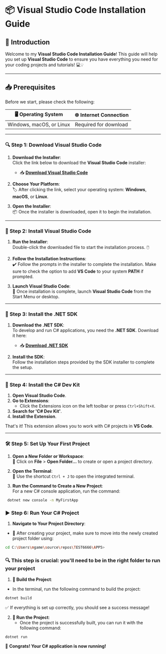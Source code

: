 # 📦 **Visual Studio Code Installation Guide**

## 📜 **Introduction**

Welcome to my **Visual Studio Code Installation Guide**! This guide will help you set up **Visual Studio Code** to ensure you have everything you need for your coding projects and tutorials! 💻💡

---

## 📥 **Prerequisites**

Before we start, please check the following:

| 🖥️ **Operating System**   | 🌐 **Internet Connection** |
|---------------------------|----------------------------|
| Windows, macOS, or Linux   | Required for download      |

---

### 🔍 Step 1: **Download Visual Studio Code**

1. **Download the Installer**:  
   Click the link below to download the **Visual Studio Code** installer:  
   - 📥 [**Download Visual Studio Code**](https://code.visualstudio.com/)

2. **Choose Your Platform**:  
   🏷️ After clicking the link, select your operating system: **Windows**, **macOS**, or **Linux**.  

3. **Open the Installer**:  
   📦 Once the installer is downloaded, open it to begin the installation.

---

### 🔧 Step 2: **Install Visual Studio Code**

1. **Run the Installer**:  
   Double-click the downloaded file to start the installation process. 🖱️  

2. **Follow the Installation Instructions**:  
   ✔️ Follow the prompts in the installer to complete the installation. Make sure to check the option to add **VS Code** to your system **PATH** if prompted.

3. **Launch Visual Studio Code**:  
   🎉 Once installation is complete, launch **Visual Studio Code** from the Start Menu or desktop.

---

### 🔌 Step 3: **Install the .NET SDK**

1. **Download the .NET SDK**:  
   To develop and run C# applications, you need the **.NET SDK**. Download it here:  
   - 📥 [**Download .NET SDK**](https://dotnet.microsoft.com/download)

2. **Install the SDK**:  
   Follow the installation steps provided by the SDK installer to complete the setup.

---

### 🔌 Step 4: **Install the C# Dev Kit**

1. **Open Visual Studio Code**.
2. **Go to Extensions**:  
   - Click the Extensions icon on the left toolbar or press `Ctrl+Shift+X`.
3. **Search for 'C# Dev Kit'**.
4. **Install the Extension**.

That's it! This extension allows you to work with C# projects in **VS Code**.

---

### 🛠️ Step 5: **Set Up Your First Project**

1. **Open a New Folder or Workspace**:  
   📂 Click on **File** > **Open Folder...** to create or open a project directory.

2. **Open the Terminal**:  
   🚀 Use the shortcut `` Ctrl + J ``  to open the integrated terminal.

3. **Run the Command to Create a New Project**:  
   For a new C# console application, run the command:  
  ```bash
   dotnet new console -n MyFirstApp
  ```
### ▶️ Step 6: **Run Your C# Project**
1. **Navigate to Your Project Directory**:
  - 🏁 After creating your project, make sure to move into the newly created project folder using:
  ```bash
 cd C:\Users\mgame\source\repos\TEST6666\APP5>   
   ```
### 🔍 **This step is crucial: you'll need to be in the right folder to run your project**


1. **🔨 Build the Project**:
  - In the terminal, run the following command to build the project:
  ```bash
dotnet build
   ```
  ✅ If everything is set up correctly, you should see a success message!
 
2. **🚀 Run the Project**:
   - Once the project is successfully built, you can run it with the following command:
  ```bash
dotnet run
  ```
 🎈 **Congrats! Your C# application is now running!**


